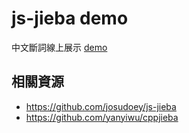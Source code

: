 # js-jieba demo

中文斷詞線上展示 [demo](https://josudoey.github.io/js-jieba/)

## 相關資源
 - https://github.com/josudoey/js-jieba
 - https://github.com/yanyiwu/cppjieba